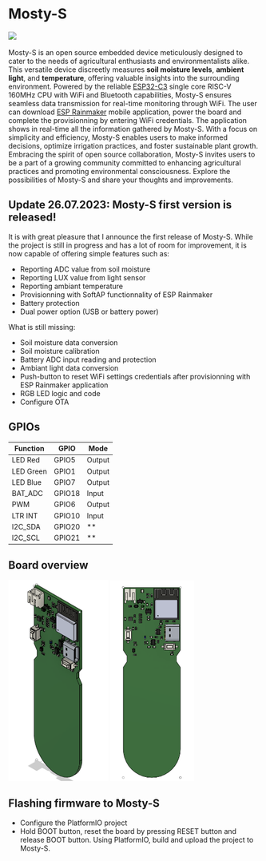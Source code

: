 # Mosty-S
<p aligh = "center">
    <img src="docs/Mosty-S_Unveiling.gif" width="350px"></a>
<p>

Mosty-S is an open source embedded device meticulously designed to cater to the needs of agricultural enthusiasts and environmentalists alike. This versatile device discreetly measures **soil moisture levels**, **ambient light**, and **temperature**, offering valuable insights into the surrounding environment. Powered by the reliable [ESP32-C3](https://www.espressif.com/sites/default/files/documentation/esp32-c3_datasheet_en.pdf) single core RISC-V 160MHz CPU with WiFi and Bluetooth capabilities, Mosty-S ensures seamless data transmission for real-time monitoring through WiFi. The user can download [ESP Rainmaker](https://rainmaker.espressif.com/) mobile application, power the board and complete the provisionning by entering WiFi credentials. The application shows in real-time all the information gathered by Mosty-S. With a focus on simplicity and efficiency, Mosty-S enables users to make informed decisions, optimize irrigation practices, and foster sustainable plant growth. Embracing the spirit of open source collaboration, Mosty-S invites users to be a part of a growing community committed to enhancing agricultural practices and promoting environmental consciousness. Explore the possibilities of Mosty-S and share your thoughts and improvements.

## Update 26.07.2023: Mosty-S first version is released!

It is with great pleasure that I announce the first release of Mosty-S. While the project is still in progress and has a lot of room for improvement, it is now capable of offering simple features such as: 
- Reporting ADC value from soil moisture
- Reporting LUX value from light sensor 
- Reporting ambiant temperature
- Provisionning with SoftAP functionnality of ESP Rainmaker
- Battery protection
- Dual power option (USB or battery power)
  
What is still missing:
- Soil moisture data conversion
- Soil moisture calibration
- Battery ADC input reading and protection
- Ambiant light data conversion
- Push-button to reset WiFi settings credentials after provisionning with ESP Rainmaker application
- RGB LED logic and code
- Configure OTA

## GPIOs

Function | GPIO | Mode
-------- | -------- | -------- 
LED Red | GPIO5 | Output
LED Green | GPIO1 | Output 
LED Blue | GPIO7 | Output
BAT_ADC | GPIO18 | Input
PWM | GPIO6  | Output 
LTR INT | GPIO10 | Input 
I2C_SDA | GPIO20 | ** 
I2C_SCL | GPIO21 | **

## Board overview

<img src="docs/3D_1.png" width="200px"></a>
<img src="docs/3D_2.png" width="168px"></a>



## Flashing firmware to Mosty-S
- Configure the PlatformIO project
- Hold BOOT button, reset the board by pressing RESET button and release BOOT button. Using PlatformIO, build and upload the project to Mosty-S.